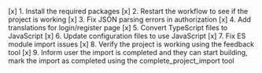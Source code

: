 [x] 1. Install the required packages
[x] 2. Restart the workflow to see if the project is working
[x] 3. Fix JSON parsing errors in authorization
[x] 4. Add translations for login/register page
[x] 5. Convert TypeScript files to JavaScript 
[x] 6. Update configuration files to use JavaScript
[x] 7. Fix ES module import issues
[x] 8. Verify the project is working using the feedback tool
[x] 9. Inform user the import is completed and they can start building, mark the import as completed using the complete_project_import tool
